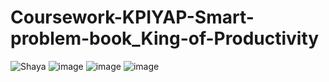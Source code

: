 # Coursework-KPIYAP-Smart-problem-book_King-of-Productivity
![Shaya](https://user-images.githubusercontent.com/71317131/183262891-7510f4d3-ac2e-476f-aab7-86be4239f297.png)
![image](https://user-images.githubusercontent.com/71317131/183262982-aa622d31-4064-44cc-a764-c26dc50665a4.png)
![image](https://user-images.githubusercontent.com/71317131/183262999-8e94a9b8-beb2-4fe0-9e6f-2150429fb937.png)
![image](https://user-images.githubusercontent.com/71317131/183263060-960448be-5184-4f27-9f75-4e51d2ba0f0b.png)
